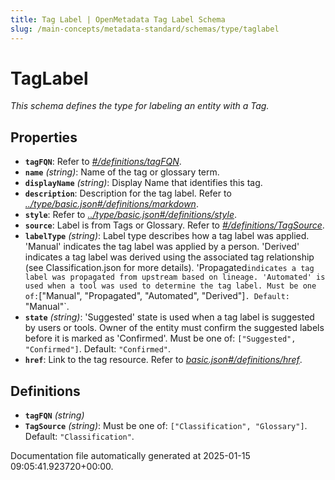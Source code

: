 ```yaml
---
title: Tag Label | OpenMetadata Tag Label Schema
slug: /main-concepts/metadata-standard/schemas/type/taglabel
---
```


# TagLabel

*This schema defines the type for labeling an entity with a Tag.*

## Properties

- **`tagFQN`**: Refer to *[#/definitions/tagFQN](#definitions/tagFQN)*.
- **`name`** *(string)*: Name of the tag or glossary term.
- **`displayName`** *(string)*: Display Name that identifies this tag.
- **`description`**: Description for the tag label. Refer to *[../type/basic.json#/definitions/markdown](#/type/basic.json#/definitions/markdown)*.
- **`style`**: Refer to *[../type/basic.json#/definitions/style](#/type/basic.json#/definitions/style)*.
- **`source`**: Label is from Tags or Glossary. Refer to *[#/definitions/TagSource](#definitions/TagSource)*.
- **`labelType`** *(string)*: Label type describes how a tag label was applied. 'Manual' indicates the tag label was applied by a person. 'Derived' indicates a tag label was derived using the associated tag relationship (see Classification.json for more details). 'Propagated` indicates a tag label was propagated from upstream based on lineage. 'Automated' is used when a tool was used to determine the tag label. Must be one of: `["Manual", "Propagated", "Automated", "Derived"]`. Default: `"Manual"`.
- **`state`** *(string)*: 'Suggested' state is used when a tag label is suggested by users or tools. Owner of the entity must confirm the suggested labels before it is marked as 'Confirmed'. Must be one of: `["Suggested", "Confirmed"]`. Default: `"Confirmed"`.
- **`href`**: Link to the tag resource. Refer to *[basic.json#/definitions/href](#sic.json#/definitions/href)*.
## Definitions

- **`tagFQN`** *(string)*
- **`TagSource`** *(string)*: Must be one of: `["Classification", "Glossary"]`. Default: `"Classification"`.


Documentation file automatically generated at 2025-01-15 09:05:41.923720+00:00.
